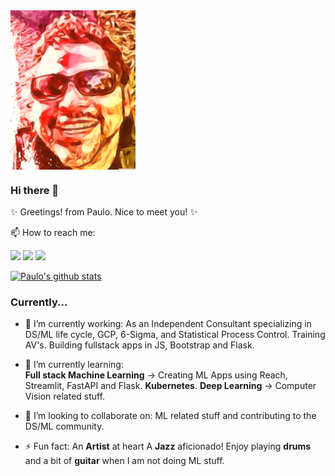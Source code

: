
<img src="https://github.com/pau-lo/pau-lo/blob/main/assets/best.png" width=200 align=center>

### Hi there 👋

✨ Greetings! from Paulo.  Nice to meet you! ✨

📫 How to reach me: 

[![](https://img.icons8.com/color/32/000000/linkedin.png)](https://www.linkedin.com/in/paulorlopez/)
[![](https://img.icons8.com/color/32/000000/twitter.png)](https://twitter.com/_paulo_lopez_)
[![](https://img.icons8.com/plasticine/32/000000/gmail.png)](mailto:paulo.lopez@protonmail.com?Subject=From_GitHub)

[![Paulo's github stats](https://github-readme-stats.vercel.app/api?username=pau-lo&hide=stars&count_private=true&include_all_commits=true&show_icons=true&theme=algolia)](https://github.com/pau-lo/github-readme-stats)

### Currently...

- 🔭 I’m currently working:
      As an Independent Consultant specializing in DS/ML life cycle, GCP, 6-Sigma, and Statistical Process Control. 
      Training AV's.
      Building fullstack apps in JS, Bootstrap and Flask.

- 🌱 I’m currently learning:  
      **Full stack Machine Learning** -> Creating ML Apps using Reach, Streamlit, FastAPI and Flask.
      **Kubernetes**.
      **Deep Learning** -> Computer Vision related stuff.

- 👯 I’m looking to collaborate on:
           ML related stuff and contributing to the DS/ML community.

- ⚡ Fun fact:
          An **Artist** at heart
          A **Jazz** aficionado!
          Enjoy playing **drums** and a bit of **guitar** when I am not doing ML stuff.
          
  
          



          
     


